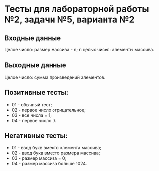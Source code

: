 # Тесты для лабораторной работы №2, задачи №5, варианта №2

## Входные данные
Целое число: размер массива - n;
n целых чисел: элементы массива.

## Выходные данные
Целое число: сумма произведений элементов.

## Позитивные тесты:
 - 01 - обычный тест;
 - 02 - первое число отрицательное;
 - 03 - все числа = 1;
 - 04 - первое число 0.

## Негативные тесты:
 - 01 - ввод букв вместо элемента массива;
 - 02 - ввод букв вместо размера массива;
 - 03 - размер массива = 0;
 - 04 - размер массива больше 1024.

 